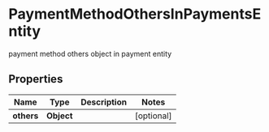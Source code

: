 

# PaymentMethodOthersInPaymentsEntity

payment method others object in payment entity

## Properties

| Name | Type | Description | Notes |
|------------ | ------------- | ------------- | -------------|
|**others** | **Object** |  |  [optional] |



